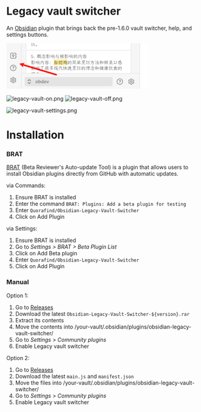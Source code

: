 # Legacy vault switcher

An [Obsidian](https://obsidian.md/) plugin that brings back the pre-1.6.0 vault switcher, help, and settings buttons.

![img.png](https://raw.githubusercontent.com/quorafind/obsidian-legacy-vault-switcher/master/img.png)

![legacy-vault-on.png](https://github.com/mimvoid/Obsidian-Legacy-Vault-Switcher/assets/153698678/2758632a-2c51-4498-962e-f3c31bbec1d9)
 ![legacy-vault-off.png](https://github.com/mimvoid/Obsidian-Legacy-Vault-Switcher/assets/153698678/93802413-4105-4dce-a675-5eb5a432e392)

![legacy-vault-settings.png](https://github.com/mimvoid/Obsidian-Legacy-Vault-Switcher/assets/153698678/bfce485c-65bc-4766-8224-57be9d278db4)


# Installation

### BRAT

[BRAT](https://github.com/TfTHacker/obsidian42-brat) (Beta Reviewer's Auto-update Tool) is a plugin that allows users to install Obsidian plugins directly from GitHub with automatic updates.

via Commands:
1. Ensure BRAT is installed
2. Enter the command `BRAT: Plugins: Add a beta plugin for testing`
3. Enter `Quorafind/Obsidian-Legacy-Vault-Switcher`
4. Click on Add Plugin

via Settings:
1. Ensure BRAT is installed
2. Go to *Settings > BRAT > Beta Plugin List*
3. Click on Add Beta plugin
4. Enter `Quorafind/Obsidian-Legacy-Vault-Switcher`
5. Click on Add Plugin

### Manual

Option 1:

1. Go to [Releases](https://github.com/Quorafind/Obsidian-Legacy-Vault-Switcher/releases)
2. Download the latest `Obsidian-Legacy-Vault-Switcher-${version}.rar`
3. Extract its contents
4. Move the contents into /your-vault/.obsidian/plugins/obsidian-legacy-vault-switcher/
5. Go to *Settings > Community plugins*
6. Enable Legacy vault switcher

Option 2:

1. Go to [Releases](https://github.com/Quorafind/Obsidian-Legacy-Vault-Switcher/releases)
2. Download the latest `main.js` and `manifest.json`
3. Move the files into /your-vault/.obsidian/plugins/obsidian-legacy-vault-switcher/
5. Go to *Settings > Community plugins*
6. Enable Legacy vault switcher

